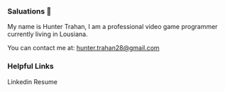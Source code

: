 ### Saluations 👋

My name is Hunter Trahan, I am a professional video game programmer currently living in Lousiana.

You can contact me at: hunter.trahan28@gmail.com

### Helpful Links
Linkedin
Resume

<!--
**HunterTrahan/HunterTrahan** is a ✨ _special_ ✨ repository because its `README.md` (this file) appears on your GitHub profile.

Here are some ideas to get you started:

- 🔭 I’m currently working on ...
- 🌱 I’m currently learning ...
- 👯 I’m looking to collaborate on ...
- 🤔 I’m looking for help with ...
- 💬 Ask me about ...
- 📫 How to reach me: ...
- 😄 Pronouns: ...
- ⚡ Fun fact: ...
-->
